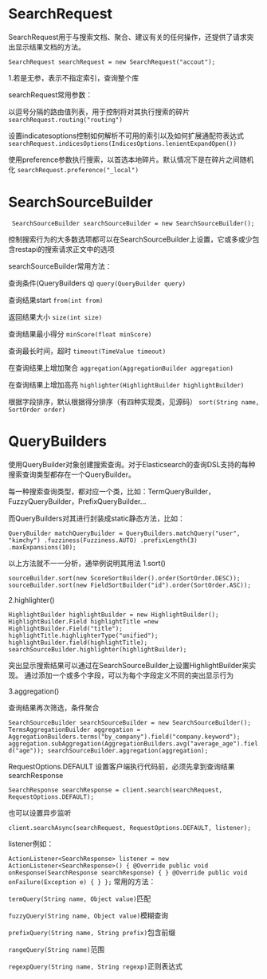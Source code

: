 # SearchRequest

SearchRequest用于与搜索文档、聚合、建议有关的任何操作，还提供了请求突出显示结果文档的方法。 

`SearchRequest searchRequest = new SearchRequest("accout");`

1.若是无参，表示不指定索引，查询整个库

searchRequest常用参数：



以逗号分隔的路由值列表，用于控制将对其执行搜索的碎片 
`searchRequest.routing("routing")`

设置indicatesoptions控制如何解析不可用的索引以及如何扩展通配符表达式
`searchRequest.indicesOptions(IndicesOptions.lenientExpandOpen())`

使用preference参数执行搜索，以首选本地碎片。默认情况下是在碎片之间随机化
`searchRequest.preference("_local")`

# SearchSourceBuilder

` SearchSourceBuilder searchSourceBuilder = new SearchSourceBuilder();`

控制搜索行为的大多数选项都可以在SearchSourceBuilder上设置，它或多或少包含restapi的搜索请求正文中的选项

searchSourceBuilder常用方法：

查询条件(QueryBuilders q)
`query(QueryBuilder query)`

查询结果start
`from(int from)`

返回结果大小
`size(int size)`

查询结果最小得分
`minScore(float minScore)`

查询最长时间，超时
`timeout(TimeValue timeout)`

在查询结果上增加聚合
`aggregation(AggregationBuilder aggregation)`

在查询结果上增加高亮
`highlighter(HighlightBuilder highlightBuilder)`

根据字段排序，默认根据得分排序（有四种实现类，见源码）
`sort(String name, SortOrder order)`

# QueryBuilders

使用QueryBuilder对象创建搜索查询。对于Elasticsearch的查询DSL支持的每种搜索查询类型都存在一个QueryBuilder。

每一种搜索查询类型，都对应一个类，比如：TermQueryBuilder，FuzzyQueryBuilder，PrefixQueryBuilder...

而QueryBuilders对其进行封装成static静态方法，比如：

`QueryBuilder matchQueryBuilder = QueryBuilders.matchQuery("user", "kimchy")
                                                 .fuzziness(Fuzziness.AUTO)
                                                 .prefixLength(3)
                                                 .maxExpansions(10);`
                                                 
以上方法就不一一分析，通举例说明其用法
1.sort()

`sourceBuilder.sort(new ScoreSortBuilder().order(SortOrder.DESC)); 
sourceBuilder.sort(new FieldSortBuilder("id").order(SortOrder.ASC)); ` 

2.highlighter()

`HighlightBuilder highlightBuilder = new HighlightBuilder(); 
HighlightBuilder.Field highlightTitle =new HighlightBuilder.Field("title"); 
highlightTitle.highlighterType("unified");  
highlightBuilder.field(highlightTitle);
searchSourceBuilder.highlighter(highlightBuilder);`

突出显示搜索结果可以通过在SearchSourceBuilder上设置HighlightBuilder来实现。
通过添加一个或多个字段，可以为每个字段定义不同的突出显示行为

3.aggregation()

查询结果再次筛选，条件聚合

`SearchSourceBuilder searchSourceBuilder = new SearchSourceBuilder();
TermsAggregationBuilder aggregation = AggregationBuilders.terms("by_company").field("company.keyword");
aggregation.subAggregation(AggregationBuilders.avg("average_age").field("age"));
searchSourceBuilder.aggregation(aggregation);
`


RequestOptions.DEFAULT
设置客户端执行代码前，必须先拿到查询结果searchResponse

`SearchResponse searchResponse = client.search(searchRequest, RequestOptions.DEFAULT);`

也可以设置异步监听

`client.searchAsync(searchRequest, RequestOptions.DEFAULT, listener);`

listener例如：

`ActionListener<SearchResponse> listener = new ActionListener<SearchResponse>() {
    @Override
    public void onResponse(SearchResponse searchResponse) {
    }
    @Override
    public void onFailure(Exception e) {
    }
};`
常用的方法：

`termQuery(String name, Object value)`匹配

`fuzzyQuery(String name, Object value)`模糊查询

`prefixQuery(String name, String prefix)`包含前缀

`rangeQuery(String name)`范围

`regexpQuery(String name, String regexp)`正则表达式











 